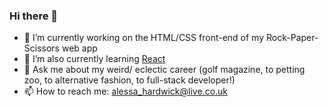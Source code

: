 ### Hi there 👋
- 🔭 I’m currently working on the HTML/CSS front-end of my Rock-Paper-Scissors web app
- 🌱 I’m also currently learning [React](https://reactjs.org)
- 💬 Ask me about my weird/ eclectic career (golf magazine, to petting zoo, to alternative fashion, to full-stack developer!)
- 📫 How to reach me: alessa_hardwick@live.co.uk
